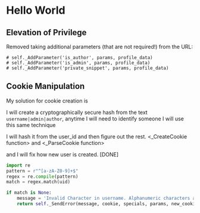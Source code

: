 # Hello World

## Elevation of Privilege

Removed taking additional parameters (that are not required!) from the URL:

```text
# self._AddParameter('is_author', params, profile_data)
# self._AddParameter('is_admin', params, profile_data)
# self._AddParameter('private_snippet', params, profile_data)
```

## Cookie Manipulation

My solution for cookie creation is

I will create a cryptographically secure hash from the text `username|admin|author`, anytime I will need to identify someone I will use this same technique

I will hash it from the user_id and then figure out the rest. <_CreateCookie function> and <_ParseCookie function>

and I will fix how new user is created. [DONE]

```python
import re
pattern = r"^[a-zA-Z0-9]+$"
regex = re.compile(pattern)
match = regex.match(uid)

if match is None:
    message = 'Invalid Character in username. Alphanumeric characters are acceptable only!'
    return self._SendError(message, cookie, specials, params, new_cookie_text)
```
